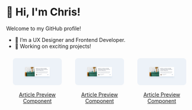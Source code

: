 # 👋 Hi, I'm Chris!  
Welcome to my GitHub profile!  
- 🌱 I’m a UX Designer and Frontend Developer.  
- 🔭 Working on exciting projects!

<div style="display: flex; flex-wrap: wrap; justify-content: space-around;">
  <div style="padding: 10px; text-align: center; box-sizing: border-box; width: 30%;">
    <a href="https://github.com/chrisbk9674/article-preview-component">
      <img src="https://github.com/chrisbk9674/chrisbk9674/raw/main/images/desktop-design-article-preview-component.jpg" alt="Project 1" style="width: 100%; max-width: 250px; height: auto; border-radius: 8px;">
      <p>Article Preview Component</p>
    </a>
  </div>
  <div style="padding: 10px; text-align: center; box-sizing: border-box; width: 30%;">
     <a href="https://github.com/chrisbk9674/article-preview-component">
      <img src="https://github.com/chrisbk9674/chrisbk9674/raw/main/images/desktop-design-article-preview-component.jpg" alt="Project 1" style="width: 100%; max-width: 250px; height: auto; border-radius: 8px;">
      <p>Article Preview Component</p>
    </a>
  </div>
  <div style="padding: 10px; text-align: center; box-sizing: border-box; width: 30%;">
    <a href="https://github.com/chrisbk9674/article-preview-component">
      <img src="https://github.com/chrisbk9674/chrisbk9674/raw/main/images/desktop-design-article-preview-component.jpg" alt="Project 1" style="width: 100%; max-width: 250px; height: auto; border-radius: 8px;">
      <p>Article Preview Component</p>
    </a>
  </div>
</div>




    
<!--## 📈 GitHub Stats  

<table>
  <tr>
    <td><img src="https://github-readme-stats.vercel.app/api?username=chrisbk9674&show_icons=true&theme=tokyonight" height="150"/></td>
    <td><img src="https://github-readme-stats.vercel.app/api/top-langs/?username=chrisbk9674&layout=compact&theme=tokyonight" height="150"/></td>
   
  </tr>
</table> -->
